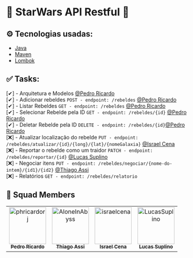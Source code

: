 # 🌌 StarWars API Restful 🚀

## ⚙️ Tecnologias usadas:

- [Java](https://www.java.com/)
- [Maven](https://maven.apache.org/)
- [Lombok](https://projectlombok.org/)

## ✅ Tasks:
[✔] - Arquitetura e Modelos [@Pedro Ricardo](https://github.com/phricardorj/)<br>
[✔] - Adicionar rebeldes `POST - endpoint: /rebeldes` [@Pedro Ricardo](https://github.com/phricardorj/)<br>
[✔] - Listar Rebeldes  `GET - endpoint: /rebeldes` [@Pedro Ricardo](https://github.com/phricardorj/)<br>
[✔] - Selecionar Rebelde pela ID `GET - endpoint: /rebeldes/{id}` [@Pedro Ricardo](https://github.com/phricardorj/)<br>
[✔] - Deletar Rebelde pela ID `DELETE - endpoint: /rebeldes/{id}`[@Pedro Ricardo](https://github.com/phricardorj/)<br>
[❌] - Atualizar localização do rebelde `PUT - endpoint: /rebeldes/atualizar/{id}/{long}/{lat}/{nomeGalaxia}` [@Israel Cena](https://github.com/israelcena)<br> 
[❌] - Reportar o rebelde como um traidor `PATCH - endpoint: /rebeldes/reportar/{id}` [@Lucas Suplino](https://github.com/LucasSuplino) <br> 
[❌] - Negociar itens `PUT - endpoint: /rebeldes/negociar/{nome-do-intem}/{id1}/{id2}` [@Thiago Assi](https://github.com/AloneInAbyss) <br>
[❌] - Relatórios `GET - endpoint: /rebeldes/relatorio`

## 🖖 Squad Members<br>
<table>
  <tr>
    <td align="center">
      <a href="https://github.com/phricardorj">
        <img src="https://avatars.githubusercontent.com/u/70300680" width="100px;" alt="phricardorj"/><br>
        <sub>
          <b>Pedro Ricardo</b>
        </sub>
      </a>
    </td>
    <td align="center">
      <a href="https://github.com/AloneInAbyss">
        <img src="https://avatars.githubusercontent.com/u/37054274" width="100px;" alt="AloneInAbyss"/><br>
        <sub>
          <b>Thiago Assi</b>
        </sub>
      </a>
    </td>
    <td align="center">
      <a href="https://github.com/israelcena">
        <img src="https://avatars.githubusercontent.com/u/1072865" width="100px;" alt="israelcena"/><br>
        <sub>
          <b>Israel Cena</b>
        </sub>
      </a>
    </td>
    <td align="center">
      <a href="https://github.com/LucasSuplino">
        <img src="https://avatars.githubusercontent.com/u/31294320" width="100px;" alt="LucasSuplino"/><br>
        <sub>
          <b>Lucas Suplino</b>
        </sub>
      </a>
    </td>
  </tr>
</table>
